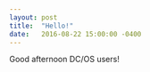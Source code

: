 ```yaml
---
layout: post
title:  "Hello!"
date:   2016-08-22 15:00:00 -0400
---
```



Good afternoon DC/OS users!